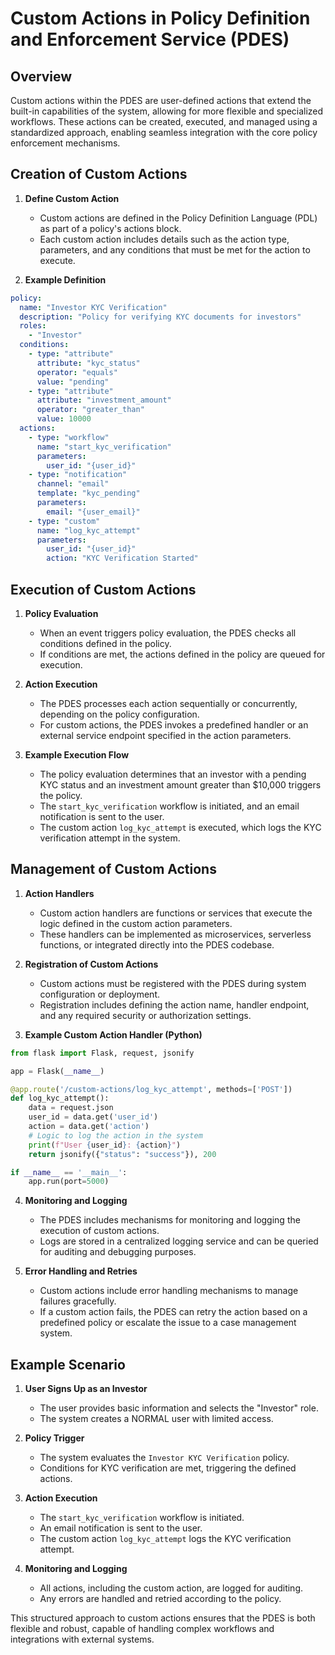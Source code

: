 # Custom Actions in Policy Definition and Enforcement Service (PDES)

## Overview
Custom actions within the PDES are user-defined actions that extend the built-in capabilities of the system, allowing for more flexible and specialized workflows. These actions can be created, executed, and managed using a standardized approach, enabling seamless integration with the core policy enforcement mechanisms.

## Creation of Custom Actions

1. **Define Custom Action**
   - Custom actions are defined in the Policy Definition Language (PDL) as part of a policy's actions block.
   - Each custom action includes details such as the action type, parameters, and any conditions that must be met for the action to execute.

2. **Example Definition**
```yaml
policy:
  name: "Investor KYC Verification"
  description: "Policy for verifying KYC documents for investors"
  roles:
    - "Investor"
  conditions:
    - type: "attribute"
      attribute: "kyc_status"
      operator: "equals"
      value: "pending"
    - type: "attribute"
      attribute: "investment_amount"
      operator: "greater_than"
      value: 10000
  actions:
    - type: "workflow"
      name: "start_kyc_verification"
      parameters:
        user_id: "{user_id}"
    - type: "notification"
      channel: "email"
      template: "kyc_pending"
      parameters:
        email: "{user_email}"
    - type: "custom"
      name: "log_kyc_attempt"
      parameters:
        user_id: "{user_id}"
        action: "KYC Verification Started"
```

## Execution of Custom Actions

1. **Policy Evaluation**
   - When an event triggers policy evaluation, the PDES checks all conditions defined in the policy.
   - If conditions are met, the actions defined in the policy are queued for execution.

2. **Action Execution**
   - The PDES processes each action sequentially or concurrently, depending on the policy configuration.
   - For custom actions, the PDES invokes a predefined handler or an external service endpoint specified in the action parameters.

3. **Example Execution Flow**
   - The policy evaluation determines that an investor with a pending KYC status and an investment amount greater than $10,000 triggers the policy.
   - The `start_kyc_verification` workflow is initiated, and an email notification is sent to the user.
   - The custom action `log_kyc_attempt` is executed, which logs the KYC verification attempt in the system.

## Management of Custom Actions

1. **Action Handlers**
   - Custom action handlers are functions or services that execute the logic defined in the custom action parameters.
   - These handlers can be implemented as microservices, serverless functions, or integrated directly into the PDES codebase.

2. **Registration of Custom Actions**
   - Custom actions must be registered with the PDES during system configuration or deployment.
   - Registration includes defining the action name, handler endpoint, and any required security or authorization settings.

3. **Example Custom Action Handler (Python)**
```python
from flask import Flask, request, jsonify

app = Flask(__name__)

@app.route('/custom-actions/log_kyc_attempt', methods=['POST'])
def log_kyc_attempt():
    data = request.json
    user_id = data.get('user_id')
    action = data.get('action')
    # Logic to log the action in the system
    print(f"User {user_id}: {action}")
    return jsonify({"status": "success"}), 200

if __name__ == '__main__':
    app.run(port=5000)
```

4. **Monitoring and Logging**
   - The PDES includes mechanisms for monitoring and logging the execution of custom actions.
   - Logs are stored in a centralized logging service and can be queried for auditing and debugging purposes.

5. **Error Handling and Retries**
   - Custom actions include error handling mechanisms to manage failures gracefully.
   - If a custom action fails, the PDES can retry the action based on a predefined policy or escalate the issue to a case management system.

## Example Scenario

1. **User Signs Up as an Investor**
   - The user provides basic information and selects the "Investor" role.
   - The system creates a NORMAL user with limited access.

2. **Policy Trigger**
   - The system evaluates the `Investor KYC Verification` policy.
   - Conditions for KYC verification are met, triggering the defined actions.

3. **Action Execution**
   - The `start_kyc_verification` workflow is initiated.
   - An email notification is sent to the user.
   - The custom action `log_kyc_attempt` logs the KYC verification attempt.

4. **Monitoring and Logging**
   - All actions, including the custom action, are logged for auditing.
   - Any errors are handled and retried according to the policy.

This structured approach to custom actions ensures that the PDES is both flexible and robust, capable of handling complex workflows and integrations with external systems.
